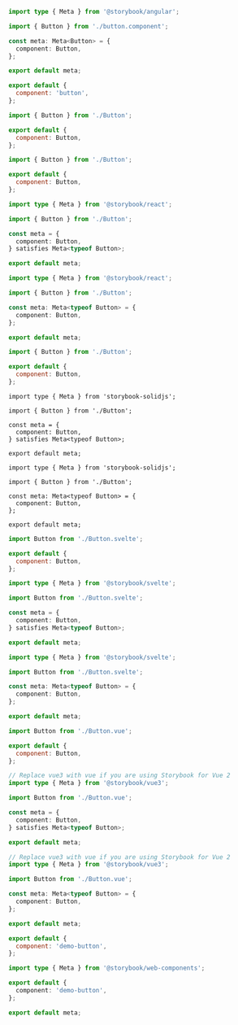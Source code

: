 ```ts filename="Button.stories.ts" renderer="angular" language="ts"
import type { Meta } from '@storybook/angular';

import { Button } from './button.component';

const meta: Meta<Button> = {
  component: Button,
};

export default meta;
```

```js filename="Button.stories.js" renderer="ember" language="js"
export default {
  component: 'button',
};
```

```js filename="Button.stories.js|jsx" renderer="preact" language="js"
import { Button } from './Button';

export default {
  component: Button,
};
```

```js filename="Button.stories.js|jsx" renderer="react" language="js"
import { Button } from './Button';

export default {
  component: Button,
};
```

```ts filename="Button.stories.ts|tsx" renderer="react" language="ts-4-9"
import type { Meta } from '@storybook/react';

import { Button } from './Button';

const meta = {
  component: Button,
} satisfies Meta<typeof Button>;

export default meta;
```

```ts filename="Button.stories.ts|tsx" renderer="react" language="ts"
import type { Meta } from '@storybook/react';

import { Button } from './Button';

const meta: Meta<typeof Button> = {
  component: Button,
};

export default meta;
```

```js filename="Button.stories.js|jsx" renderer="solid" language="js"
import { Button } from './Button';

export default {
  component: Button,
};
```

```tsx filename="Button.stories.ts|tsx" renderer="solid" language="ts-4-9"
import type { Meta } from 'storybook-solidjs';

import { Button } from './Button';

const meta = {
  component: Button,
} satisfies Meta<typeof Button>;

export default meta;
```

```tsx filename="Button.stories.ts|tsx" renderer="solid" language="ts"
import type { Meta } from 'storybook-solidjs';

import { Button } from './Button';

const meta: Meta<typeof Button> = {
  component: Button,
};

export default meta;
```

```js filename="Button.stories.js" renderer="svelte" language="js"
import Button from './Button.svelte';

export default {
  component: Button,
};
```

```ts filename="Button.stories.ts" renderer="svelte" language="ts-4-9"
import type { Meta } from '@storybook/svelte';

import Button from './Button.svelte';

const meta = {
  component: Button,
} satisfies Meta<typeof Button>;

export default meta;
```

```ts filename="Button.stories.ts" renderer="svelte" language="ts"
import type { Meta } from '@storybook/svelte';

import Button from './Button.svelte';

const meta: Meta<typeof Button> = {
  component: Button,
};

export default meta;
```

```js filename="Button.stories.js" renderer="vue" language="js"
import Button from './Button.vue';

export default {
  component: Button,
};
```

```ts filename="Button.stories.ts" renderer="vue" language="ts-4-9"
// Replace vue3 with vue if you are using Storybook for Vue 2
import type { Meta } from '@storybook/vue3';

import Button from './Button.vue';

const meta = {
  component: Button,
} satisfies Meta<typeof Button>;

export default meta;
```

```ts filename="Button.stories.ts" renderer="vue" language="ts"
// Replace vue3 with vue if you are using Storybook for Vue 2
import type { Meta } from '@storybook/vue3';

import Button from './Button.vue';

const meta: Meta<typeof Button> = {
  component: Button,
};

export default meta;
```

```js filename="Button.stories.js" renderer="web-components" language="js"
export default {
  component: 'demo-button',
};
```

```ts filename="Button.stories.ts" renderer="web-components" language="ts"
import type { Meta } from '@storybook/web-components';

export default {
  component: 'demo-button',
};

export default meta;
```

